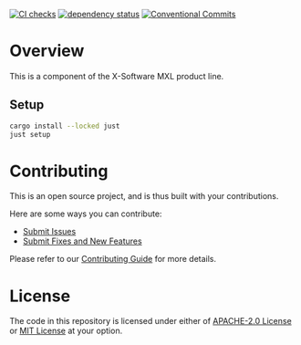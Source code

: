 [![CI checks](https://github.com/x-software-com/mxl-player-components/actions/workflows/check.yml/badge.svg)](https://github.com/x-software-com/mxl-player-components/actions/workflows/check.yml)
[![dependency status](https://deps.rs/repo/github/x-software-com/mxl-player-components/status.svg)](https://deps.rs/repo/github/x-software-com/mxl-player-components)
[![Conventional Commits](https://img.shields.io/badge/Conventional%20Commits-1.0.0-yellow.svg)](https://conventionalcommits.org)

# Overview

This is a component of the X-Software MXL product line.

## Setup

```sh
cargo install --locked just
just setup
```

# Contributing

This is an open source project, and is thus built with your contributions.

Here are some ways you can contribute:

* [Submit Issues][contributing:submit-issue]
* [Submit Fixes and New Features][contributing:submit-pr]

Please refer to our [Contributing Guide](CONTRIBUTING.md) for more details.

[contributing:submit-issue]: https://github.com/x-software-com/mxl-player-components/issues/new/choose
[contributing:submit-pr]: https://github.com/x-software-com/mxl-player-components/pulls

# License

The code in this repository is licensed under either of [APACHE-2.0 License](LICENSE-APACHE) or [MIT License](LICENSE-MIT) at your option.
